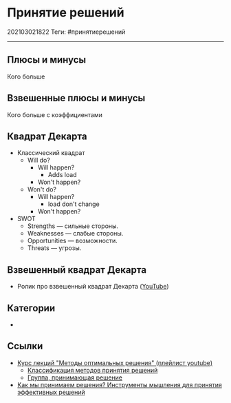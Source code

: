 # Принятие решений

202103021822
Теги: #принятиерешений
___

## Плюсы и минусы

Кого больше

## Взвешенные плюсы и минусы

Кого больше с коэффициентами

## Квадрат Декарта

- Классический квадрат
    - Will do?
        - Will happen?
            - Adds load
        - Won't happen?
    - Won't do?
        - Will happen?
            - load don't change
        - Won't happen?
- SWOT
    - Strengths — сильные стороны.
    - Weaknesses — слабые стороны.
    - Opportunities — возможности.
    - Threats — угрозы.

## Взвешенный квадрат Декарта

- Ролик про взвешенный квадрат Декарта ([YouTube](https://www.youtube.com/watch?v=rBH1Sq0Szgc))

## Категории

* 

## Ссылки

* [Курс лекций "Методы оптимальных решения" (плейлист youtube)](https://www.youtube.com/playlist?list=PLABDDtc8dA2lI0cUVSIFMkZv_xvxrK6on)
  * [Классификация методов принятия решений](https://youtu.be/zTbTMSe63sY)
  * [Группа, принимающая решение](https://youtu.be/8-x7Cx9aBSA)
* [Как мы принимаем решения? Инструменты мышления для принятия эффективных решений](https://www.youtube.com/watch?v=Gz2Uj-RtdLk)
